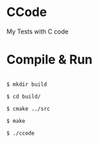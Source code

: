 # CCode
My Tests with C code


# Compile & Run
```

$ mkdir build

$ cd build/

$ cmake ../src

$ make

$ ./ccode
```
